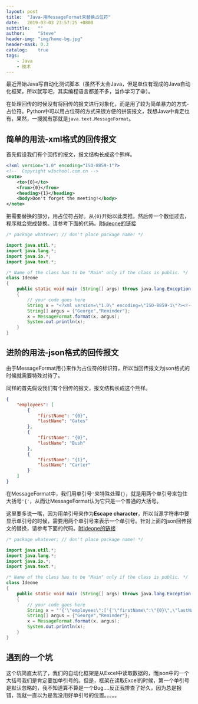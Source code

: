 ```yaml
---
layout: post
title:  "Java-用MessageFormat来替换占位符"
date:   2019-03-03 23:57:25 +0800
subtitle:   ""
author:     "Steve"
header-img: "img/home-bg.jpg"
header-mask: 0.3
catalog:    true
tags:
    - Java
    - 技术
---
```


最近开始Java写自动化测试脚本（虽然不太会Java，但是单位有现成的Java自动化框架，所以就写吧，其实编程语言都差不多，当作学习了😀）。

在处理回传的时候没有将回传的报文进行对象化，而是用了较为简单暴力的方式-占位符。Python中可以用占位符的方式来很方便的拼装报文，我想Java中肯定也有，果然，一搜就有那就是`java.text.MessageFormat`。

## 简单的用法-xml格式的回传报文

首先假设我们有个回传的报文，报文结构长成这个熊样。

```xml
<?xml version="1.0" encoding="ISO-8859-1"?>
<!--  Copyright w3school.com.cn -->
<note>
	<to>{0}</to>
	<from>{0}</from>
	<heading>{1}</heading>
	<body>Don't forget the meeting!</body>
</note>
```

把需要替换的部分，用占位符占好。从`{0}`开始以此类推。然后传一个数组过去，程序就会完成替换。请参考下面的代码。[附ideone的链接](https://ideone.com/PLkmWB)

```java
/* package whatever; // don't place package name! */

import java.util.*;
import java.lang.*;
import java.io.*;
import java.text.*;

/* Name of the class has to be "Main" only if the class is public. */
class Ideone
{
	public static void main (String[] args) throws java.lang.Exception
	{
		// your code goes here
		String x = "<?xml version=\"1.0\" encoding=\"ISO-8859-1\"?><!--  Copyright w3school.com.cn --><note><to>{0}</to><from>{0}</from><heading>{1}</heading><body>Don't forget the meeting!</body></note>";
		String[] argus = {"George","Reminder"};
		x = MessageFormat.format(x, argus);
		System.out.println(x);
	}
}
```

## 进阶的用法-json格式的回传报文

由于MessageFormat用`{}`来作为占位符的标识符，所以当回传报文为json格式的时候就需要特殊对待了。

同样的首先假设我们有个回传的报文，报文结构长成这个熊样。

```json
{
    "employees": [
        {
            "firstName": "{0}",
            "lastName": "Gates"
        },
        {
            "firstName": "{0}",
            "lastName": "Bush"
        },
        {
            "firstName": "{1}",
            "lastName": "Carter"
        }
    ]
}
```

在MessageFormat中，我们用单引号`'`来特殊处理`{}`，就是用两个单引号来包住大括号`'{'`，从而让MessageFormat认为它只是一个普通的大括号。

这里要多说一嘴，因为用单引号来作为**Escape character**，所以当源字符串中要显示单引号的时候，需要用两个单引号来表示一个单引号。针对上面的json回传报文的替换，请参考下面的代码。[附ideone的链接](https://ideone.com/Lzgivv)

```java
/* package whatever; // don't place package name! */

import java.util.*;
import java.lang.*;
import java.io.*;
import java.text.*;

/* Name of the class has to be "Main" only if the class is public. */
class Ideone
{
	public static void main (String[] args) throws java.lang.Exception
	{
		// your code goes here
		String x = "'{'\"employees\":['{'\"firstName\":\"{0}\",\"lastName\":\"Gates\"'}','{'\"firstName\":\"{0}\",\"lastName\":\"Bush\"'}','{'\"firstName\":\"{1}\",\"lastName\":\"Carter\"'}']'}'";
		String[] argus = {"George","Reminder"};
		x = MessageFormat.format(x, argus);
		System.out.println(x);
	}
}
```

## 遇到的一个坑


这个坑简直太坑了，我们的自动化框架是从Excel中读取数据的，而json中的一个大括号我们是肯定要加单引号的。但是，框架在读取Excel的时候，第一个单引号是默认忽略的，我不知道算不算是一个Bug....反正我排查了好久，因为总是报错，我就一直以为是我没用好单引号的位置。。。。。